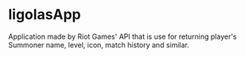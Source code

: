 # ligolasApp


Application made by Riot Games' API that is use for returning player's Summoner name, level, icon, match history and similar.

